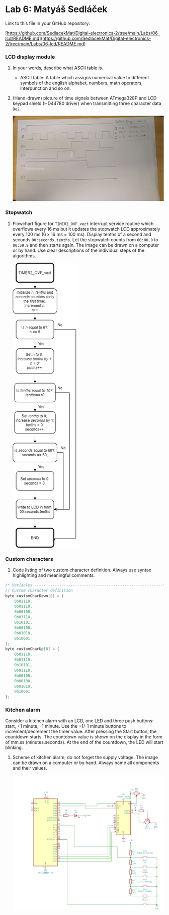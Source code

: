 # Lab 6: Matyáš Sedláček

Link to this file in your GitHub repository:

[https://github.com/SedlacekMat/Digital-electronics-2/tree/main/Labs/06-lcd/README.md](https://github.com/SedlacekMat/Digital-electronics-2/tree/main/Labs/06-lcd/README.md)


### LCD display module

1. In your words, describe what ASCII table is.
   * ASCII table: A table which assigns numerical value to different symbols of the english alphabet, numbers, math operators, interpunction and so on. 

2. (Hand-drawn) picture of time signals between ATmega328P and LCD keypad shield (HD44780 driver) when transmitting three character data `De2`.

   ![your figure](Images/w.jpg)


### Stopwatch

1. Flowchart figure for `TIMER2_OVF_vect` interrupt service routine which overflows every 16&nbsp;ms but it updates the stopwatch LCD approximately every 100&nbsp;ms (6 x 16&nbsp;ms = 100&nbsp;ms). Display tenths of a second and seconds `00:seconds.tenths`. Let the stopwatch counts from `00:00.0` to `00:59.9` and then starts again. The image can be drawn on a computer or by hand. Use clear descriptions of the individual steps of the algorithms.

   ![your figure](Images/CounterFlowchart.png)


### Custom characters

1. Code listing of two custom character definition. Always use syntax highlighting and meaningful comments:

```c
/* Variables ---------------------------------------------------------*/
// Custom character definition
byte customCharDown[8] = {
	0b01110,
	0b01110,
	0b00100,
	0b01110,
	0b10101,
	0b00100,
	0b01010,
	0b10001
};
byte customCharUp[8] = {
	0b01110,
	0b01110,
	0b10101,
	0b01110,
	0b00100,
	0b00100,
	0b01010,
	0b10001
};
```


### Kitchen alarm

Consider a kitchen alarm with an LCD, one LED and three push buttons: start, +1 minute, -1 minute. Use the +1/-1 minute buttons to increment/decrement the timer value. After pressing the Start button, the countdown starts. The countdown value is shown on the display in the form of mm.ss (minutes.seconds). At the end of the countdown, the LED will start blinking.

1. Scheme of kitchen alarm; do not forget the supply voltage. The image can be drawn on a computer or by hand. Always name all components and their values.

   ![your figure](Images/Kitchen.png)
